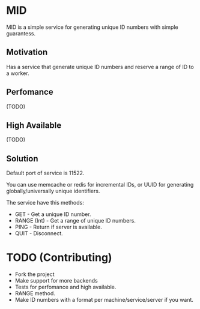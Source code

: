 # MID

MID is a simple service for generating unique ID numbers with simple
guarantess.

## Motivation

Has a service that generate unique ID numbers and reserve a range of ID to a
worker.

## Perfomance

(TODO)

## High Available

(TODO)

## Solution

Default port of service is 11522.

You can use memcache or redis for incremental IDs, or UUID for generating globally/universally unique identifiers.

The service have this methods:

* GET - Get a unique ID number.
* RANGE (Int) - Get a range of unique ID numbers.
* PING - Return if server is available.
* QUIT - Disconnect.

# TODO (Contributing)

* Fork the project
* Make support for more backends
* Tests for perfomance and high available.
* RANGE method.
* Make ID numbers with a format per machine/service/server if you want.

